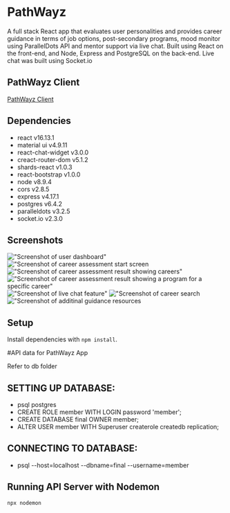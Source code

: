 # PathWayz

A full stack React app that evaluates user personalities and provides career guidance in terms of job options, post-secondary programs, mood monitor using ParallelDots API and mentor support via live chat. Built using React on the front-end, and Node, Express and PostgreSQL on the back-end. Live chat was built using Socket.io

## PathWayz Client

[PathWayz Client](https://github.com/Ranthonym/pathwayz)

## Dependencies

- react v16.13.1
- material ui v4.9.11
- react-chat-widget v3.0.0
- creact-router-dom v5.1.2
- shards-react v1.0.3
- react-bootstrap v1.0.0
- node v8.9.4
- cors v2.8.5
- express v4.17.1
- postgres v6.4.2
- paralleldots v3.2.5
- socket.io v2.3.0

## Screenshots

!["Screenshot of user dashboard"](https://github.com/Ranthonym/pathwayz/blob/readme/public/images/Screenshot%20of%20user%20dashboard.png)
!["Screenshot of career assessment start screen](https://github.com/Ranthonym/pathwayz/blob/readme/public/images/Screenshot%20of%20career%20assessment%20start%20screen.png)
!["Screenshot of career assessment result showing careers"](https://github.com/Ranthonym/pathwayz/blob/readme/public/images/Screenshot%20of%20career%20assessment%20result%20showing%20careers.png)
!["Screenshot of career assessment result showing a program for a specific career"](https://github.com/Ranthonym/pathwayz/blob/readme/public/images/Screenshot%20of%20programs%20offered%20for%20a%20specific%20job.png)
!["Screenshot of live chat feature"](https://github.com/Ranthonym/pathwayz/blob/readme/public/images/Screenshot%20of%20live%20chat%20with%20career%20advisor.png)
!["Screenshot of career search](https://github.com/Ranthonym/pathwayz/blob/readme/public/images/Screenshot%20of%20career%20search.png)
!["Screenshot of additinal guidance resources](https://github.com/Ranthonym/pathwayz/blob/readme/public/images/Screenshot%20of%20additional%20guidance%20resources.png)

## Setup

Install dependencies with `npm install`.

#API data for PathWayz App

Refer to db folder

## SETTING UP DATABASE:

- psql postgres
- CREATE ROLE member WITH LOGIN password 'member';
- CREATE DATABASE final OWNER member;
- ALTER USER member WITH Superuser createrole createdb replication;

## CONNECTING TO DATABASE:

- psql --host=localhost --dbname=final --username=member

## Running API Server with Nodemon

```sh
npx nodemon
```
